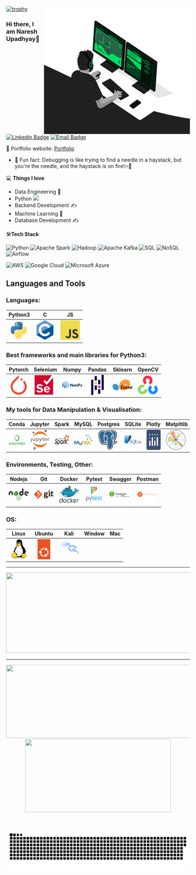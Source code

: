[![trophy](https://github-profile-trophy.vercel.app/?username=naresy&title=Stars,Followers,Commits,Repositories,MultipleLang,PullRequest&theme=onedark)](https://github.com/ryo-ma/github-profile-trophy)
<img align="right" src="https://github.com/naresy/naresy/blob/main/developer.gif" alt="Coder GIF" width="400" height="350">
  
### Hi there, I am Naresh Upadhyay👋
[![Linkedin Badge](https://img.shields.io/badge/-naresy-blue?style=flat-square&logo=Linkedin&logoColor=white&link=https://www.linkedin.com/in/naresy/)](https://www.linkedin.com/in/naresy/)
[![Email Badge](https://img.shields.io/badge/-info.naresh74%40gmail.com-c14438?style=flat-square&logo=Gmail&logoColor=white&link=mailto:info.naresh74@gmail.com)](mailto:info.naresh74@gmail.com)

 🎯 Portfolio website: [Portfolio](https://nareshupadhyay.com/)
- 🎉 Fun fact: Debugging is like trying to find a needle in a haystack, but you're the needle, and the haystack is on fire!🔥🧵

💻 **Things I love**
- Data Engineering 😬
- Python <img src="https://media.giphy.com/media/WUlplcMpOCEmTGBtBW/giphy.gif" width="30"> 
- Backend Development ✍️
- Machine Learning 🧐
- Database Development ✍️

🛠**Tech Stack**

![Python](https://img.shields.io/badge/-Python-000000?style=flat&logo=python)
![Apache Spark](https://img.shields.io/badge/-Apache%20Spark-000000?style=flat&logo=apache-spark)
![Hadoop](https://img.shields.io/badge/-Hadoop-000000?style=flat&logo=hadoop)
![Apache Kafka](https://img.shields.io/badge/-Apache%20Kafka-000000?style=flat&logo=apache-kafka)
![SQL](https://img.shields.io/badge/-SQL-000000?style=flat&logo=sql)
![NoSQL](https://img.shields.io/badge/-NoSQL-000000?style=flat&logo=nosql)
![Airflow](https://img.shields.io/badge/-Airflow-000000?style=flat&logo=apache-airflow)

![AWS](https://img.shields.io/badge/AWS-000000?style=flat-square&logo=amazon-aws)
![Google Cloud](https://img.shields.io/badge/Google%20Cloud-000000?style=flat-square&logo=google-cloud)
![Microsoft Azure](https://img.shields.io/badge/Microsoft%20Azure-000000?style=flat-square&logo=microsoft-azure)

## Languages and Tools 
<div>

### Languages:
| Python3 | C | JS | 
|----------|----------|----------|
|  <img src="https://github.com/devicons/devicon/blob/master/icons/python/python-original.svg" title="Python"  alt="Python" width="55" height="55"/> |  <img src="https://github.com/devicons/devicon/blob/master/icons/c/c-original.svg" title="C"  alt="C" width="55" height="55"/> |  <img src="https://github.com/devicons/devicon/blob/master/icons/javascript/javascript-original.svg" title="JavaScript" alt="JavaScript" width="55" height="55"/> | 

  

### Best frameworks and main libraries for Python3:

| Pytorch | Selenium | Numpy | Pandas | Sklearn | OpenCV |
|----------|----------|----------|----------|----------|----------|
|  <img src="https://github.com/devicons/devicon/blob/master/icons/pytorch/pytorch-original.svg" title="Pytorch"  alt="Pytorch" width="55" height="55"/>|  <img src="https://github.com/devicons/devicon/blob/master/icons/selenium/selenium-original.svg" title="Selenium"  alt="Selenium" width="55" height="55"/>|  <img src="https://github.com/devicons/devicon/blob/master/icons/numpy/numpy-original-wordmark.svg" title="Numpy" alt="Numpy" width="55" height="55"/>|  <img src="https://github.com/devicons/devicon/blob/master/icons/pandas/pandas-original.svg" title="Pandas" alt="Pandas" width="55" height="55"/>|  <img src="https://github.com/devicons/devicon/blob/master/icons/scikitlearn/scikitlearn-original.svg" title="sklearn" alt="sklearn" width="55" height="55"/>| <img src="https://github.com/devicons/devicon/blob/master/icons/opencv/opencv-original.svg" title="mpl" alt="mpl" width="55" height="55"/>|



### My tools for Data Manipulation & Visualisation:

| Conda | Jupyter | Spark | MySQL | Postgres | SQLite | Plotly | Matpltlib |
|----------|----------|----------|----------|----------|----------|----------|----------|
|<img src="https://github.com/devicons/devicon/blob/master/icons/anaconda/anaconda-original-wordmark.svg" title="Anaconda" alt="Conda" width="55" height="55"/>|<img src="https://github.com/devicons/devicon/blob/master/icons/jupyter/jupyter-original-wordmark.svg" title="Jupiter" alt="Jupiter" width="55" height="55"/>|<img src="https://github.com/devicons/devicon/blob/master/icons/apachespark/apachespark-original-wordmark.svg" title="Spark" alt="Spark" width="55" height="55"/>|<img src="https://github.com/devicons/devicon/blob/master/icons/mysql/mysql-original-wordmark.svg" title="MySQL" alt="MySQL" width="55" height="55"/>|<img src="https://github.com/devicons/devicon/blob/master/icons/postgresql/postgresql-original.svg" title="pg" alt="pg" width="55" height="55"/>|<img src="https://github.com/devicons/devicon/blob/master/icons/sqlite/sqlite-original-wordmark.svg" title="SQLite" alt="SQLite" width="55" height="55"/>|<img src="https://github.com/devicons/devicon/blob/master/icons/plotly/plotly-original.svg" title="plotly" alt="pltly" width="55" height="55"/> | <img src="https://github.com/devicons/devicon/blob/master/icons/matplotlib/matplotlib-original.svg" title="plotly" alt="pltly" width="55" height="55"/> |

  
### Environments, Testing, Other:

| Nodejs | Git | Docker | Pytest | Swagger | Postman | 
|----------|----------|----------|----------|----------|---------|
|<img src="https://github.com/devicons/devicon/blob/master/icons/nodejs/nodejs-original-wordmark.svg" title="nodejs" alt="NodeJS" width="55" height="55"/>|<img src="https://github.com/devicons/devicon/blob/master/icons/git/git-original-wordmark.svg" title="Git" alt="Git" width="55" height="55"/>|<img src="https://github.com/devicons/devicon/blob/master/icons/docker/docker-original-wordmark.svg" title="Docker" alt="Docker" width="55" height="55"/>|<img src="https://github.com/devicons/devicon/blob/master/icons/pytest/pytest-original-wordmark.svg" title="pytest" alt="pytest" width="55" height="55"/>|  <img src="https://github.com/devicons/devicon/blob/master/icons/swagger/swagger-original-wordmark.svg" title="Swagger" alt="Swagger" width="55" height="55"/>|  <img src="https://github.com/devicons/devicon/blob/master/icons/postman/postman-original-wordmark.svg" title="Postman" alt="Postman" width="55" height="55"/>|


### OS:

| Linux | Ubuntu | Kali |Window|Mac|
|----------|----------|----------|----------|----------|
| <img src="https://github.com/devicons/devicon/blob/master/icons/linux/linux-original.svg" title="Linux" alt="Linux" width="55" height="55"/> | <img src="https://github.com/devicons/devicon/blob/master/icons/ubuntu/ubuntu-original.svg" title="Ubuntu" alt="Ubuntu" width="55" height="55"/> | <img src="https://github.com/canaleal/devicon/blob/new-icon-kali-linux/icons/kalilinux/kalilinux-original-wordmark.svg" title="Linux" alt="Linux" width="55" height="55"/> |

</div>

---

  
<p align="center">
  <img width="800" height="220" src="https://streak-stats.demolab.com?user=naresy&theme=highcontrast&hide_border=true&border_radius=5&card_width=800">
</p>


---




<p align="center">
  <img width="600" height="200" src="https://github-readme-stats.vercel.app/api?username=naresy&show_icons=true&theme=vision-friendly-dark">
  <img width="400" height="200" src="https://github-readme-stats.vercel.app/api/top-langs/?username=naresy&size_weight=0.0005&count_weight=0.3&layout=compact&theme=vision-friendly-dark">
</p>
 


<div id="header" align="center">
  <img src="https://komarev.com/ghpvc/?username=naresy&style=for-the-badge&color=orange" alt=""/>
</div>

<p align="center">
 <img width="1000" src="github-snake.svg" alt="snake"/>
</p>




